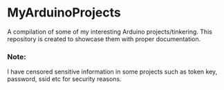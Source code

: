 # MyArduinoProjects
A compilation of some of my interesting Arduino projects/tinkering. This repository is created to showcase them with proper documentation.

### Note:
I have censored sensitive information in some projects such as token key, password, ssid etc for security reasons.

